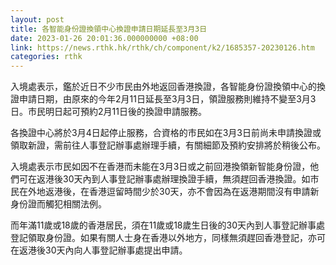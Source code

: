 ```yaml
---
layout: post
title: 各智能身份證換領中心換證申請日期延長至3月3日
date: 2023-01-26 20:01:36.000000000 +08:00
link: https://news.rthk.hk/rthk/ch/component/k2/1685357-20230126.htm
categories: rthk
---
```


入境處表示，鑑於近日不少市民由外地返回香港換證，各智能身份證換領中心的換證申請日期，由原來的今年2月11日延長至3月3日，領證服務則維持不變至3月3日。市民明日起可預約2月11日後的換證申請服務。

各換證中心將於3月4日起停止服務，合資格的市民如在3月3日前尚未申請換證或領取新證，需前往人事登記辦事處辦理手續，有關細節及預約安排將於稍後公布。

入境處表示市民如因不在香港而未能在3月3日或之前回港換領新智能身份證，他們可在返港後30天內到人事登記辦事處辦理換證手續，無須趕回香港換證。如市民在外地返港後，在香港逗留時間少於30天，亦不會因為在返港期間沒有申請新身份證而觸犯相關法例。

而年滿11歲或18歲的香港居民，須在11歲或18歲生日後的30天內到人事登記辦事處登記領取身份證。如果有關人士身在香港以外地方，同樣無須趕回香港登記，亦可在返港後30天內向人事登記辦事處提出申請。
